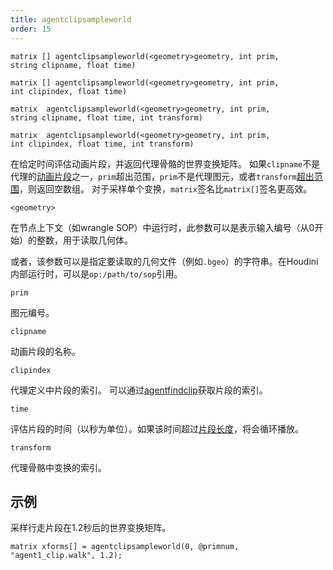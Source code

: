 ```yaml
---
title: agentclipsampleworld
order: 15
---
```

`matrix [] agentclipsampleworld(<geometry>geometry, int prim, string clipname, float time)`

`matrix [] agentclipsampleworld(<geometry>geometry, int prim, int clipindex, float time)`

`matrix  agentclipsampleworld(<geometry>geometry, int prim, string clipname, float time, int transform)`

`matrix  agentclipsampleworld(<geometry>geometry, int prim, int clipindex, float time, int transform)`

在给定时间评估动画片段，并返回代理骨骼的世界变换矩阵。
如果`clipname`不是代理的[动画片段](./agentclipcatalog "返回已加载到代理图元的所有动画片段")之一，`prim`超出范围，`prim`不是代理图元，或者`transform`[超出范围](./agenttransformcount "返回代理图元骨骼中的变换数量")，则返回空数组。
对于采样单个变换，`matrix`签名比`matrix[]`签名更高效。

`<geometry>`

在节点上下文（如wrangle SOP）中运行时，此参数可以是表示输入编号（从0开始）的整数，用于读取几何体。

或者，该参数可以是指定要读取的几何文件（例如`.bgeo`）的字符串。在Houdini内部运行时，可以是`op:/path/to/sop`引用。

`prim`

图元编号。

`clipname`

动画片段的名称。

`clipindex`

代理定义中片段的索引。
可以通过[agentfindclip](./agentfindclip "查找代理定义中片段的索引")获取片段的索引。

`time`

评估片段的时间（以秒为单位）。如果该时间超过[片段长度](./agentcliplength "返回代理动画片段的长度（秒）")，将会循环播放。

`transform`

代理骨骼中变换的索引。

## 示例

采样行走片段在1.2秒后的世界变换矩阵。

```vex
matrix xforms[] = agentclipsampleworld(0, @primnum, "agent1_clip.walk", 1.2);

```
